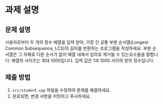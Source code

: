 # 과제 설명

## 문제 설명
사용자로부터 두 개의 정수 배열을 입력 받아, 가장 긴 공통 부분 순서열(Longest Common Subsequence, LCS)의 길이를 반환하는 프로그램을 작성하세요. 부분 순서열은 그 자체로 다른 순서가 없이 배열 내에서 임의로 제거될 수 있는요소들을 말합니다.
배열의 사이즈는 최대 1000입니다. 입력 값은 1과 1000 사이의 양의 정수입니다.

## 제출 방법
1. `src/student.cpp` 파일을 수정하여 문제를 해결하세요.
2. 완료되면, 변경 사항을 커밋하고 푸시하세요.
